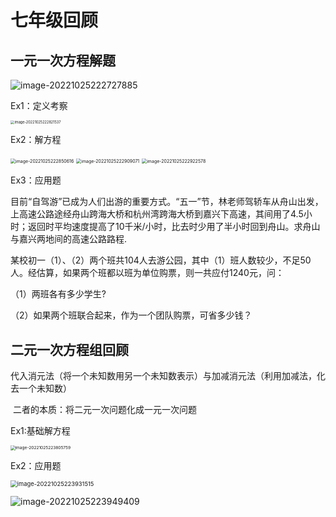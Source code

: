# 七年级回顾

## 一元一次方程解题

![image-20221025222727885](C:\Users\lenovo\AppData\Roaming\Typora\typora-user-images\image-20221025222727885.png)

Ex1：定义考察

<img src="C:\Users\lenovo\AppData\Roaming\Typora\typora-user-images\image-20221025222821537.png" alt="image-20221025222821537" style="zoom:40%;" />



Ex2：解方程

<img src="C:\Users\lenovo\AppData\Roaming\Typora\typora-user-images\image-20221025222850616.png" alt="image-20221025222850616" style="zoom:50%;" />

<img src="C:\Users\lenovo\AppData\Roaming\Typora\typora-user-images\image-20221025222909071.png" alt="image-20221025222909071" style="zoom:50%;" />

<img src="C:\Users\lenovo\AppData\Roaming\Typora\typora-user-images\image-20221025222922578.png" alt="image-20221025222922578" style="zoom:50%;" />









Ex3：应用题

​	目前“自驾游”已成为人们出游的重要方式。“五一”节，林老师驾轿车从舟山出发，上高速公路途经舟山跨海大桥和杭州湾跨海大桥到嘉兴下高速，其间用了4.5小时；返回时平均速度提高了10千米/小时，比去时少用了半小时回到舟山。求舟山与嘉兴两地间的高速公路路程.











​    某校初一（1）、（2）两个班共104人去游公园，其中（1）班人数较少，不足50人。经估算，如果两个班都以班为单位购票，则一共应付1240元，问：

（1）两班各有多少学生?

（2）如果两个班联合起来，作为一个团队购票，可省多少钱？







## 二元一次方程组回顾

​	代入消元法（将一个未知数用另一个未知数表示）与加减消元法（利用加减法，化去一个未知数）

​	二者的本质：将二元一次问题化成一元一次问题

Ex1:基础解方程

<img src="C:\Users\lenovo\AppData\Roaming\Typora\typora-user-images\image-20221025223805759.png" alt="image-20221025223805759" style="zoom:47%;" />



Ex2：应用题

<img src="C:\Users\lenovo\AppData\Roaming\Typora\typora-user-images\image-20221025223931515.png" alt="image-20221025223931515" style="zoom:67%;" />









![image-20221025223949409](C:\Users\lenovo\AppData\Roaming\Typora\typora-user-images\image-20221025223949409.png)